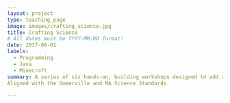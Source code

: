 ```yaml
---
layout: project
type: teaching_page
image: images/crafting_science.jpg
title: Crafting Science
# All dates must be YYYY-MM-DD format!
date: 2017-06-01
labels:
  - Programming
  - Java
  - Minecraft
summary: A series of six hands-on, building workshops designed to add a project-based, tangible craft component to a 4th Grade Science class.  Run at the Benjamin Brown School. 
Aligned with the Somerville and MA Science Standards.

---
```

